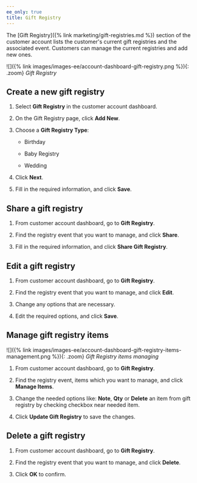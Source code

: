 ```yaml
---
ee_only: true
title: Gift Registry
---
```


The [Gift Registry]({% link marketing/gift-registries.md %}) section of the customer account lists the customer's current gift registries and the associated event.  Customers can manage the current registries and add new ones.

![]({% link images/images-ee/account-dashboard-gift-registry.png %}){: .zoom}
_Gift Registry_

## Create a new gift registry

1. Select **Gift Registry** in the customer account dashboard.

1. On the Gift Registry page, click **Add New**.

1. Choose a **Gift Registry Type**:

   - Birthday

   - Baby Registry

   - Wedding

1. Click **Next**.

1. Fill in the required information, and click **Save**.

## Share a gift registry

1. From customer account dashboard, go to **Gift Registry**.

1. Find the registry event that you want to manage, and click **Share**.

1. Fill in the required information, and click **Share Gift Registry**.

## Edit a gift registry

1. From customer account dashboard, go to **Gift Registry**.

1. Find the registry event that you want to manage, and click **Edit**.

1. Change any options that are necessary.

1. Edit the required options, and click **Save**.

## Manage gift registry items

![]({% link images/images-ee/account-dashboard-gift-registry-items-management.png %}){: .zoom}
_Gift Registry items managing_

1. From customer account dashboard, go to **Gift Registry**.

1. Find the registry event, items which you want to manage, and click **Manage Items**.

1. Change the needed options like: **Note**, **Qty** or **Delete** an item from gift registry by checking checkbox near needed item.

1. Click **Update Gift Registry** to save the changes.

## Delete a gift registry

1. From customer account dashboard, go to **Gift Registry**.

1. Find the registry event that you want to manage, and click **Delete**.

1. Click **OK** to confirm.
